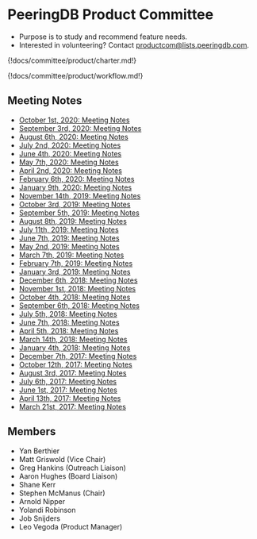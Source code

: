 # PeeringDB Product Committee

- Purpose is to study and recommend feature needs.
- Interested in volunteering? Contact [productcom@lists.peeringdb.com](mailto:productcom@lists.peeringdb.com).

{!docs/committee/product/charter.md!}

{!docs/committee/product/workflow.md!}

## Meeting Notes

- [October 1st, 2020: Meeting Notes](notes/2020-10-01_Product_Committee_Notes.pdf)
- [September 3rd, 2020: Meeting Notes](notes/2020-09-03_Product_Committee_Notes.pdf)
- [August 6th, 2020: Meeting Notes](notes/2020-08-06_Product_Committee_Notes.pdf)
- [July 2nd, 2020: Meeting Notes](notes/2020-07-02_Product_Committee_Notes.pdf) 
- [June 4th, 2020: Meeting Notes](notes/2020-06-04_Product_Committee_Notes.pdf)
- [May 7th, 2020: Meeting Notes](notes/2020-05-07_Product_Committee_Notes.pdf)
- [April 2nd, 2020: Meeting Notes](notes/2020-04-02_Product_Committee_Notes.pdf)
- [February 6th, 2020: Meeting Notes](notes/2020-02-06_Product_Committee_Notes.pdf)
- [January 9th, 2020: Meeting Notes](notes/2020-01-09_Product_Committee_Notes.pdf)
- [November 14th, 2019: Meeting Notes](notes/2019-11-14_Product_Committee_Notes.pdf)
- [October 3rd, 2019: Meeting Notes](notes/2019-10-03_Product_Committee_Notes.pdf)
- [September 5th, 2019: Meeting Notes](notes/2019-09-05_Product_Committee_Notes.pdf)
- [August 8th, 2019: Meeting Notes](notes/2019-08-08_Product_Committee_Notes.pdf)
- [July 11th, 2019: Meeting Notes](notes/2019-07-11_Product_Committee_Notes.pdf)
- [June 7th, 2019: Meeting Notes](notes/2019-06-07_Product_Committee_Notes.pdf)
- [May 2nd, 2019: Meeting Notes](notes/2019-05-02_Product_Committee_Notes.pdf)
- [March 7th, 2019: Meeting Notes](notes/2019-03-07_Product_Committee_Notes.pdf)
- [February 7th, 2019: Meeting Notes](notes/2019-02-07_Product_Committee_Notes.pdf)
- [January 3rd, 2019: Meeting Notes](notes/2019-01-03_Product_Committee_Notes.pdf)
- [December 6th, 2018: Meeting Notes](notes/2018-12-06_Product_Committee_Notes.pdf)
- [November 1st, 2018: Meeting Notes](notes/2018-11-01_Product_Committee_Notes.pdf)
- [October 4th, 2018: Meeting Notes](notes/2018-10-04_Product_Committee_Notes.pdf)
- [September 6th, 2018: Meeting Notes](notes/2018-09-06_Product_Committee_Notes.pdf)
- [July 5th, 2018: Meeting Notes](notes/2018-07-05_Product_Committee_Notes.pdf)
- [June 7th, 2018: Meeting Notes](notes/2018-06-07_Product_Committee_Notes.pdf)
- [April 5th, 2018: Meeting Notes](notes/2018-04-05_Product_Committee_Notes.pdf)
- [March 14th, 2018: Meeting Notes](notes/2018-03-14_Product_Committee_Notes.pdf)
- [January 4th, 2018: Meeting Notes](notes/2018-01-04_Product_Committee_Notes.pdf)
- [December 7th, 2017: Meeting Notes](notes/2017-12-07_Product_Committee_Notes.pdf)
- [October 12th, 2017: Meeting Notes](notes/2017-10-12_Product_Committee_Notes.pdf)
- [August 3rd, 2017: Meeting Notes](notes/2017-08-03_Product_Committee_Notes.pdf)
- [July 6th, 2017: Meeting Notes](notes/2017-07-06_Product_Committee_Notes.pdf)
- [June 1st, 2017: Meeting Notes](notes/2017-06-01_Product_Committee_Notes.pdf)
- [April 13th, 2017: Meeting Notes](notes/2017-04-13_Product_Committee_Notes.pdf)
- [March 21st, 2017: Meeting Notes](notes/2017-03-21_Product_Committee_Notes.pdf)

## Members
- Yan Berthier
- Matt Griswold (Vice Chair)
- Greg Hankins (Outreach Liaison)
- Aaron Hughes (Board Liaison)
- Shane Kerr
- Stephen McManus (Chair)
- Arnold Nipper
- Yolandi Robinson
- Job Snijders
- Leo Vegoda (Product Manager)
